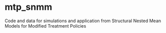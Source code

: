 # mtp_snmm
Code and data for simulations and application from Structural Nested Mean Models for Modified Treatment Policies
